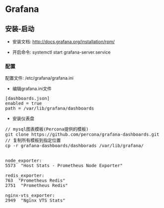 # Grafana

## 安装-启动 

+ 安装文档: http://docs.grafana.org/installation/rpm/

+ 开启命令: systemctl start grafana-server.service


### 配置

配置文件: /etc/grafana/grafana.ini

+ 编辑grafana.ini文件
<pre>
[dashboards.json]
enabled = true
path = /var/lib/grafana/dashboards
</pre>

+ 安装仪表盘
<pre>
// mysql图表模板(Percona提供的模板)
git clone https://github.com/percona/grafana-dashboards.git
// 复制所有模板到指定位置
cp -r grafana-dashboards/dashborads /var/lib/grafana/


node_exporter: 
5573  "Host Stats - Prometheus Node Exporter"

redis_exporter: 
763  "Prometheus Redis"
2751  "Prometheus Redis"

nginx-vts_exporter:
2949  "Nginx VTS Stats"

</pre>
